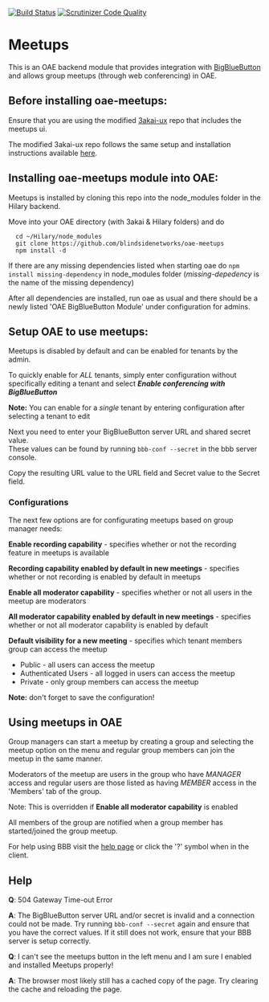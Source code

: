[![Build Status](https://scrutinizer-ci.com/g/blindsidenetworks/oae-meetups/badges/build.png?b=master)](https://scrutinizer-ci.com/g/blindsidenetworks/oae-meetups/build-status/master)
[![Scrutinizer Code Quality](https://scrutinizer-ci.com/g/blindsidenetworks/oae-meetups/badges/quality-score.png?b=master)](https://scrutinizer-ci.com/g/blindsidenetworks/oae-meetups/?branch=master)

# Meetups
This is an OAE backend module that provides integration with [BigBlueButton](http://bigbluebutton.org/)
and allows group meetups (through web conferencing) in OAE.


## Before installing oae-meetups:
Ensure that you are using the modified [3akai-ux](https://github.com/blindsidenetworks/3akai-ux)
repo that includes the meetups ui.

The modified 3akai-ux repo follows the same setup and installation instructions
available [here](https://github.com/oaeproject/Hilary).



## Installing oae-meetups module into OAE:
Meetups is installed by cloning this repo into the node_modules folder in the Hilary backend.

Move into your OAE directory (with 3akai & Hilary folders) and do
```
  cd ~/Hilary/node_modules
  git clone https://github.com/blindsidenetworks/oae-meetups
  npm install -d
```

If there are any missing dependencies listed when starting oae do `npm install missing-dependency`
in node_modules folder (_missing-depedency_ is the name of the missing dependency)

After all dependencies are installed, run oae as usual and there should be a newly
listed 'OAE BigBlueButton Module' under configuration for admins.



## Setup OAE to use meetups:
Meetups is disabled by default and can be enabled for tenants by the admin.

To quickly enable for *ALL* tenants, simply enter configuration without specifically
editing a tenant and select **_Enable conferencing with BigBlueButton_**

**Note:** You can enable for a *single* tenant by entering configuration after selecting a
  tenant to edit

Next you need to enter your BigBlueButton server URL and shared secret value.  
These values can be found by running `bbb-conf --secret` in the bbb server console.

Copy the resulting URL value to the URL field and Secret value to the Secret field.

### Configurations
The next few options are for configurating meetups based on group manager needs:

**Enable recording capability** - specifies whether or not the recording feature in meetups is available

**Recording capability enabled by default in new meetings** - specifies whether or not recording is enabled by default in meetups

**Enable all moderator capability** - specifies whether or not all users in the meetup are moderators

**All moderator capability enabled by default in new meetings** - specifies whether or not all moderator capability is enabled by default

**Default visibility for a new meeting** - specifies which tenant members group can access the meetup
* Public - all users can access the meetup
* Authenticated Users - all logged in users can access the meetup
* Private - only group members can access the meetup

**Note:** don't forget to save the configuration!



## Using meetups in OAE
Group managers can start a meetup by creating a group and selecting the meetup option on the menu and
regular group members can join the meetup in the same manner.

Moderators of the meetup are users in the group who have _MANAGER_ access and regular users
are those listed as having _MEMBER_ access in the 'Members' tab of the group.

Note: This is overridden if **Enable all moderator capability** is enabled

All members of the group are notified when a group member has started/joined the group meetup.

For help using BBB visit the [help page](https://bigbluebutton.org/videos/) or click the '?' symbol when in the client.

## Help
**Q**: 504 Gateway Time-out Error

**A**: The BigBlueButton server URL and/or secret is invalid and a connection could not be made. Try running `bbb-conf --secret` again
       and ensure that you have the correct values. If it still does not work, ensure that your BBB server is setup correctly.

**Q**: I can't see the meetups button in the left menu and I am sure I enabled and installed Meetups properly!

**A**: The browser most likely still has a cached copy of the page. Try clearing the cache and reloading the page.

